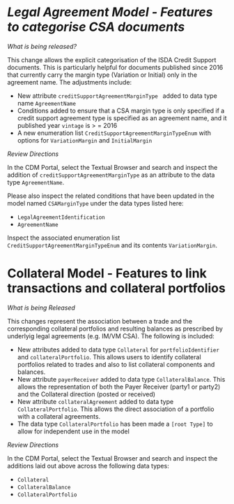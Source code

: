 # *Legal Agreement Model - Features to categorise CSA documents*

_What is being released?_

This change allows the explicit categorisation of the ISDA Credit Support documents. This is particularly helpful for documents published since 2016 that currently carry the margin type (Variation or Initial) only in the agreement name. The adjustments include:

* New attribute `creditSupportAgreementMarginType ` added to data type name `AgreementName` 
* Conditions added to ensure that a CSA margin type is only specified if a credit support agreement type is specified as an agreement name, and it published year `vintage` is > = 2016
* A new enumeration list `CreditSupportAgreementMarginTypeEnum` with options for `VariationMargin` and `InitialMargin`

_Review Directions_

In the CDM Portal, select the Textual Browser and search and inspect the addition of `creditSupportAgreementMarginType` as an attribute to the data type `AgreementName`.

Please also inspect the related conditions that have been updated in the model named `CSAMarginType` under the data types listed here:

* `LegalAgreementIdentification`
* `AgreementName`

Inspect the associated enumeration list `CreditSupportAgreementMarginTypeEnum` and its contents `VariationMargin`.

# Collateral Model - Features to link transactions and collateral portfolios 

_What is being Released_

This changes represent the association between a trade and the corresponding collateral portfolios and resulting balances as prescribed by underlyig legal agreements (e.g. IM/VM CSA). The following is included:

* New attributes added to data type `Collateral` for `portfolioIdentifier` and `collateralPortfolio`. This allows users to identify collateral portfolios related to trades and also to list collateral components and balances.
* New attribute `payerReceiver` added to data type `CollateralBalance`. This allows the representation of both the Payer Receiver (party1 or party2) and the Collateral direction (posted or received)
* New attribute `collateralAgreement` added to data type `CollateralPortfolio`. This allows the direct association of a portfolio with a collateral agreements.
* The data type `CollateralPortfolio` has been made a `[root Type]` to allow for independent use in the model

_Review Directions_

In the CDM Portal, select the Textual Browser and search and inspect the additions laid out above across the following data types:

* `Collateral`
* `CollateralBalance`
* `CollateralPortfolio`
